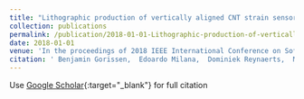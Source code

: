 ```yaml
---
title: "Lithographic production of vertically aligned CNT strain sensors for integration in soft robotic microactuators"
collection: publications
permalink: /publication/2018-01-01-Lithographic-production-of-vertically-aligned-CNT-strain-sensors-for-integration-in-soft-robotic-microactuators
date: 2018-01-01
venue: 'In the proceedings of 2018 IEEE International Conference on Soft Robotics (RoboSoft)'
citation: ' Benjamin Gorissen,  Edoardo Milana,  Dominiek Reynaerts,  Micha{\&quot;e}l De, &quot;Lithographic production of vertically aligned CNT strain sensors for integration in soft robotic microactuators.&quot; In the proceedings of 2018 IEEE International Conference on Soft Robotics (RoboSoft), 2018.'
---
```

Use [Google Scholar](https://scholar.google.com/scholar?q=Lithographic+production+of+vertically+aligned+CNT+strain+sensors+for+integration+in+soft+robotic+microactuators){:target="_blank"} for full citation